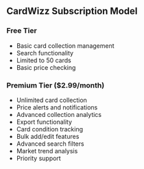 ## CardWizz Subscription Model

### Free Tier
- Basic card collection management
- Search functionality
- Limited to 50 cards
- Basic price checking

### Premium Tier ($2.99/month)
- Unlimited card collection
- Price alerts and notifications
- Advanced collection analytics
- Export functionality
- Card condition tracking
- Bulk add/edit features
- Advanced search filters
- Market trend analysis
- Priority support
